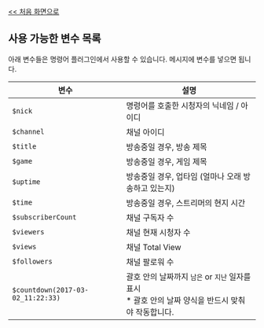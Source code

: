 [<< 처음 화면으로](index.md)

## 사용 가능한 변수 목록

아래 변수들은 명령어 플러그인에서 사용할 수 있습니다. 메시지에 변수를 넣으면 됩니다.

| 변수 | 설명 |
|------|------|
| `$nick` | 명령어를 호출한 시청자의 닉네임 / 아이디 |
| `$channel` | 채널 아이디 |
| `$title` | 방송중일 경우, 방송 제목 |
| `$game` | 방송중일 경우, 게임 제목 |
| `$uptime` | 방송중일 경우, 업타임 (얼마나 오래 방송하고 있는지) |
| `$time` | 방송중일 경우, 스트리머의 현지 시간 |
| `$subscriberCount` | 채널 구독자 수 |
| `$viewers` | 채널 현재 시청자 수 |
| `$views` | 채널 Total View |
| `$followers` | 채널 팔로워 수 |
| `$countdown(2017-03-02_11:22:33)` | 괄호 안의 날짜까지 `남은` or `지난` 일자를 표시<br>* 괄호 안의 날짜 양식을 반드시 맞춰야 작동합니다. |
